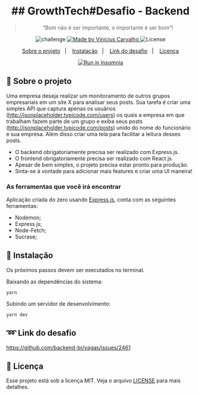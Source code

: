 <h1 align="center">
  ## GrowthTech#Desafio - Backend
</h1>

<blockquote align="center">“Bom não é ser importante, o importante é ser bom”!</blockquote>

<p align="center">
  <img alt="challenge" src="https://img.shields.io/badge/challenge-%2304D361">

  <a href="https://github.com/carvalhoviniciusluiz">
    <img alt="Made by Vinicius Carvalho" src="https://img.shields.io/badge/made%20by-Vinicius%20Carvalho-%2304D361">
  </a>

  <img alt="License" src="https://img.shields.io/badge/license-MIT-%2304D361">
</p>

<p align="center">
  <a href="#rocket-sobre-o-projeto">Sobre o projeto</a>&nbsp;&nbsp;&nbsp;|&nbsp;&nbsp;&nbsp;
  <a href="#8ball-instalação">Instalação</a>&nbsp;&nbsp;&nbsp;|&nbsp;&nbsp;&nbsp;
  <a href="#loop-link-do-desafio">Link do desafio</a>&nbsp;&nbsp;&nbsp;|&nbsp;&nbsp;&nbsp;
  <a href="#memo-licença">Licença</a>
</p>

<p align="center">
  <a href="https://insomnia.rest/run/?label=GrowthTech-Desafio&uri=https%3A%2F%2Fgithub.com%2Fcarvalhoviniciusluiz%2FGrowthTech-Desafio%2Fblob%2Fmaster%2Fbackend%2F.github%2FInsomnia_2020-05-27.json" target="_blank"><img src="https://insomnia.rest/images/run.svg" alt="Run in Insomnia"></a>
</p>

## :rocket: Sobre o projeto

Uma empresa deseja realizar um monitoramento de outros grupos empresariais em um site X para analisar seus posts. Sua tarefa é criar uma simples API que captura apenas os usuários (http://jsonplaceholder.typicode.com/users) os quais a empresa em que trabalham fazem parte de um grupo e exiba seus posts (http://jsonplaceholder.typicode.com/posts) unido do nome do funcionário e sua empresa. Além disso criar uma tela para facilitar a leitura desses posts.

- O backend obrigatoriamente precisa ser realizado com Express.js.
- O frontend obrigatoriamente precisa ser realizado com React.js.
- Apesar de bem simples, o projeto precisa estar pronto para produção.
- Sinta-se à vontade para adicionar mais features e criar uma UI maneira!

### **As ferramentas que você irá encontrar**

Aplicação criada do zero usando [Express.js](https://expressjs.com/pt-br/api.html), conta com as seguintes ferramentas:

- Nodemon;
- Express.js;
- Node-Fetch;
- Sucrase;

## :8ball: Instalação

Os próximos passos devem ser executados no terminal.

Baixando as dependências do sistema:

    yarn

Subindo um servidor de desenvolvimento:

    yarn dev

## :loop: Link do desafio

https://github.com/backend-br/vagas/issues/2461

## :memo: Licença

Esse projeto está sob a licença MIT. Veja o arquivo [LICENSE](LICENSE.md) para mais detalhes.
